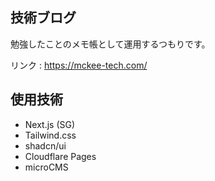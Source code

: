 ## 技術ブログ
勉強したことのメモ帳として運用するつもりです。

リンク : https://mckee-tech.com/

## 使用技術
- Next.js (SG)
- Tailwind.css
- shadcn/ui
- Cloudflare Pages
- microCMS
